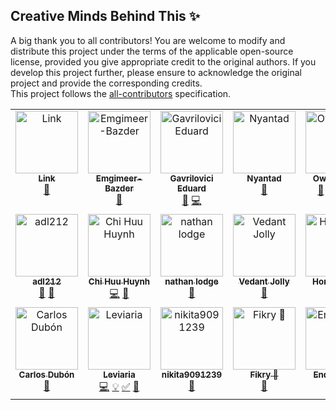 ﻿## Creative Minds Behind This ✨

A big thank you to all contributors! You are welcome to modify and distribute this project under the terms of the applicable open-source license, provided you give appropriate credit to the original authors. If you develop this project further, please ensure to acknowledge the original project and provide the corresponding credits.  
This project follows the [all-contributors](https://github.com/all-contributors/all-contributors) specification.

<!-- ALL-CONTRIBUTORS-LIST:START - Do not remove or modify this section -->
<!-- prettier-ignore-start -->
<!-- markdownlint-disable -->
<table>
  <tbody>
    <tr>
      <td align="center" valign="top" width="14.28%"><a href="https://github.com/link-discord"><img src="https://avatars.githubusercontent.com/u/50463727?v=4?s=100" width="100px;" alt="Link"/><br /><sub><b>Link</b></sub></a><br /><a href="#data-link-discord" title="Data">🔣</a></td>
      <td align="center" valign="top" width="14.28%"><a href="http://www.pazder.ca"><img src="https://avatars.githubusercontent.com/u/17608446?v=4?s=100" width="100px;" alt="Emgimeer-Bazder"/><br /><sub><b>Emgimeer-Bazder</b></sub></a><br /><a href="https://github.com/Pbatch/BulletEchoBuildABot/issues?q=author%3AEmgimeer-Bazder" title="Bug reports">🐛</a></td>
      <td align="center" valign="top" width="14.28%"><a href="https://github.com/GavriloviciEduard"><img src="https://avatars.githubusercontent.com/u/33176335?v=4?s=100" width="100px;" alt="Gavrilovici Eduard"/><br /><sub><b>Gavrilovici Eduard</b></sub></a><br /><a href="https://github.com/Pbatch/BulletEchoBuildABot/commits?author=GavriloviciEduard" title="Documentation">📖</a> <a href="https://github.com/Pbatch/BulletEchoBuildABot/commits?author=GavriloviciEduard" title="Code">💻</a></td>
      <td align="center" valign="top" width="14.28%"><a href="https://github.com/Nyantad"><img src="https://avatars.githubusercontent.com/u/68382673?v=4?s=100" width="100px;" alt="Nyantad"/><br /><sub><b>Nyantad</b></sub></a><br /><a href="https://github.com/Pbatch/BulletEchoBuildABot/issues?q=author%3ANyantad" title="Bug reports">🐛</a></td>
      <td align="center" valign="top" width="14.28%"><a href="https://github.com/OwenKruse"><img src="https://avatars.githubusercontent.com/u/91492770?v=4?s=100" width="100px;" alt="OwenKruse"/><br /><sub><b>OwenKruse</b></sub></a><br /><a href="https://github.com/Pbatch/BulletEchoBuildABot/commits?author=OwenKruse" title="Documentation">📖</a> <a href="#data-OwenKruse" title="Data">🔣</a> <a href="https://github.com/Pbatch/BulletEchoBuildABot/commits?author=OwenKruse" title="Code">💻</a> <a href="#example-OwenKruse" title="Examples">💡</a></td>
      <td align="center" valign="top" width="14.28%"><a href="http://martinmiglio.dev/?utm_source=github_bio&utm_medium=Social"><img src="https://avatars.githubusercontent.com/u/10036276?v=4?s=100" width="100px;" alt="Martin Miglio"/><br /><sub><b>Martin Miglio</b></sub></a><br /><a href="https://github.com/Pbatch/BulletEchoBuildABot/commits?author=marmig0404" title="Code">💻</a> <a href="https://github.com/Pbatch/BulletEchoBuildABot/commits?author=marmig0404" title="Documentation">📖</a> <a href="#a11y-marmig0404" title="Accessibility">️️️️♿️</a> <a href="#example-marmig0404" title="Examples">💡</a> <a href="#userTesting-marmig0404" title="User Testing">📓</a></td>
      <td align="center" valign="top" width="14.28%"><a href="https://github.com/ankushsethi"><img src="https://avatars.githubusercontent.com/u/22005886?v=4?s=100" width="100px;" alt="Ankush Sethi"/><br /><sub><b>Ankush Sethi</b></sub></a><br /><a href="https://github.com/Pbatch/BulletEchoBuildABot/issues?q=author%3Aankushsethi" title="Bug reports">🐛</a></td>
    </tr>
    <tr>
      <td align="center" valign="top" width="14.28%"><a href="https://github.com/adl212"><img src="https://avatars.githubusercontent.com/u/64753570?v=4?s=100" width="100px;" alt="adl212"/><br /><sub><b>adl212</b></sub></a><br /><a href="https://github.com/Pbatch/BulletEchoBuildABot/issues?q=author%3Aadl212" title="Bug reports">🐛</a> <a href="#data-adl212" title="Data">🔣</a></td>
      <td align="center" valign="top" width="14.28%"><a href="https://github.com/Chi-EEE"><img src="https://avatars.githubusercontent.com/u/73843190?v=4?s=100" width="100px;" alt="Chi Huu Huynh"/><br /><sub><b>Chi Huu Huynh</b></sub></a><br /><a href="https://github.com/Pbatch/BulletEchoBuildABot/commits?author=Chi-EEE" title="Code">💻</a> <a href="#maintenance-Chi-EEE" title="Maintenance">🚧</a></td>
      <td align="center" valign="top" width="14.28%"><a href="https://hexiro.me"><img src="https://avatars.githubusercontent.com/u/42787085?v=4?s=100" width="100px;" alt="nathan lodge"/><br /><sub><b>nathan lodge</b></sub></a><br /><a href="https://github.com/Pbatch/BulletEchoBuildABot/issues?q=author%3Ahexiro" title="Bug reports">🐛</a></td>
      <td align="center" valign="top" width="14.28%"><a href="http://basscoder2808.github.io/"><img src="https://avatars.githubusercontent.com/u/65075935?v=4?s=100" width="100px;" alt="Vedant Jolly"/><br /><sub><b>Vedant Jolly</b></sub></a><br /><a href="https://github.com/Pbatch/BulletEchoBuildABot/issues?q=author%3ABassCoder2808" title="Bug reports">🐛</a></td>
      <td align="center" valign="top" width="14.28%"><a href="https://gameguardian.net/forum/profile/1234241-horridmodz/"><img src="https://avatars.githubusercontent.com/u/105762560?v=4?s=100" width="100px;" alt="HorridModz"/><br /><sub><b>HorridModz</b></sub></a><br /><a href="https://github.com/Pbatch/BulletEchoBuildABot/commits?author=HorridModz" title="Documentation">📖</a></td>
      <td align="center" valign="top" width="14.28%"><a href="https://github.com/BjornGrylls"><img src="https://avatars.githubusercontent.com/u/35100000?v=4?s=100" width="100px;" alt="BjornGrylls"/><br /><sub><b>BjornGrylls</b></sub></a><br /><a href="#mentoring-BjornGrylls" title="Mentoring">🧑‍🏫</a></td>
      <td align="center" valign="top" width="14.28%"><a href="https://github.com/IIgorrrrr"><img src="https://avatars.githubusercontent.com/u/103566403?v=4?s=100" width="100px;" alt="Iiro Heinonen"/><br /><sub><b>Iiro Heinonen</b></sub></a><br /><a href="https://github.com/Pbatch/BulletEchoBuildABot/issues?q=author%3AIIgorrrrr" title="Bug reports">🐛</a></td>
    </tr>
    <tr>
      <td align="center" valign="top" width="14.28%"><a href="http://carlosdubon.dev"><img src="https://avatars.githubusercontent.com/u/69093659?v=4?s=100" width="100px;" alt="Carlos Dubón"/><br /><sub><b>Carlos Dubón</b></sub></a><br /><a href="https://github.com/Pbatch/BulletEchoBuildABot/issues?q=author%3Acarlos-dubon" title="Bug reports">🐛</a></td>
      <td align="center" valign="top" width="14.28%"><a href="https://github.com/Leviaria"><img src="https://avatars.githubusercontent.com/u/113382526?v=4?s=100" width="100px;" alt="Leviaria"/><br /><sub><b>Leviaria</b></sub></a><br /><a href="https://github.com/Pbatch/BulletEchoBuildABot/commits?author=Leviaria" title="Code">💻</a> <a href="#example-Leviaria" title="Examples">💡</a> <a href="#tutorial-Leviaria" title="Tutorials">✅</a> <a href="https://github.com/Pbatch/BulletEchoBuildABot/commits?author=Leviaria" title="Documentation">📖</a></td>
      <td align="center" valign="top" width="14.28%"><a href="https://github.com/nikita9091239"><img src="https://avatars.githubusercontent.com/u/83181206?v=4?s=100" width="100px;" alt="nikita9091239"/><br /><sub><b>nikita9091239</b></sub></a><br /><a href="https://github.com/Pbatch/BulletEchoBuildABot/issues?q=author%3Anikita9091239" title="Bug reports">🐛</a></td>
      <td align="center" valign="top" width="14.28%"><a href="https://github.com/FikryCoder"><img src="https://avatars.githubusercontent.com/u/111184562?v=4?s=100" width="100px;" alt="Fikry 🎯"/><br /><sub><b>Fikry 🎯</b></sub></a><br /><a href="#research-FikryCoder" title="Research">🔬</a></td>
      <td align="center" valign="top" width="14.28%"><a href="https://github.com/EnderBenjy"><img src="https://avatars.githubusercontent.com/u/68610598?v=4?s=100" width="100px;" alt="EnderBenjy"/><br /><sub><b>EnderBenjy</b></sub></a><br /><a href="https://github.com/Pbatch/BulletEchoBuildABot/commits?author=EnderBenjy" title="Code">💻</a> <a href="#design-EnderBenjy" title="Design">🎨</a></td>
    </tr>
  </tbody>
</table>

<!-- markdownlint-restore -->
<!-- prettier-ignore-end -->

<!-- ALL-CONTRIBUTORS-LIST:END -->